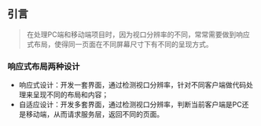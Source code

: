 ## 引言
> 在处理PC端和移动端项目时，因为视口分辨率的不同，常常需要做到响应式布局，使得同一页面在不同屏幕尺寸下有不同的呈现方式。
### 响应式布局两种设计
- 响应式设计：开发一套界面，通过检测视口分辨率，针对不同客户端做代码处理来呈现不同的布局和内容；
- 自适应设计：开发多套界面，通过检测视口分辨率，判断当前客户端是PC还是移动端，从而请求服务层，返回不同的页面。